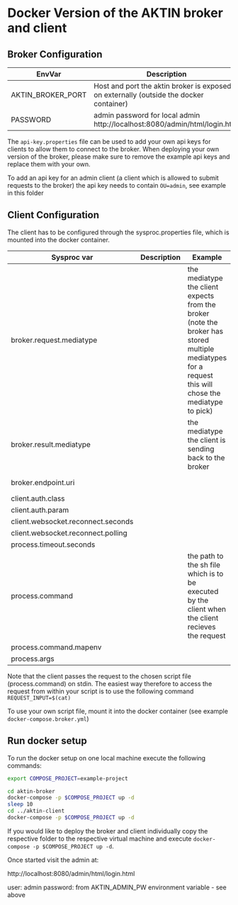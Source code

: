 # Docker Version of the AKTIN broker and client



## Broker Configuration

| EnvVar | Description | Example | Default |
|--------|-------------|---------|---------|
|AKTIN_BROKER_PORT| Host and port the aktin broker is exposed on externally (outside the docker container) | | 127.0.0.1:8080|
|PASSWORD| admin password for local admin http://localhost:8080/admin/html/login.html | |changeme|

The `api-key.properties` file can be used to add your own api keys for clients to allow them to connect to the broker.
When deploying your own version of the broker, please make sure to remove the example api keys and replace them with your own.

To add an api key for an admin client (a client which is allowed to submit requests to the broker) the api key needs to contain `OU=admin`, see example in this folder

## Client Configuration

The client has to be configured through the sysproc.properties file, which is mounted into the docker container.

| Sysproc var | Description | Example | Default |
|--------|-------------|---------|---------|
|broker.request.mediatype| | the mediatype the client expects from the broker (note the broker has stored multiple mediatypes for a request this will chose the mediatype to pick)|text |
|broker.result.mediatype | | the mediatype the client is sending back to the broker |application/json |
|broker.endpoint.uri | | |http://aktin-broker:8080/broker/ |
|client.auth.class | | | |
|client.auth.param | | | |
|client.websocket.reconnect.seconds | | | |
|client.websocket.reconnect.polling | | | |
|process.timeout.seconds | | | |
|process.command | |the path to the sh file which is to be executed by the client when the client recieves the request  |/opt/codex-aktin/return-request.sh|
|process.command.mapenv | | | |
|process.args | | | |

Note that the client passes the request to the chosen script file (process.command) on stdin.
The easiest way therefore to access the request from within your script is to use the following command `REQUEST_INPUT=$(cat)`

To use your own script file, mount it into the docker container (see example `docker-compose.broker.yml`)


## Run docker setup

To run the docker setup on one local machine execute the following commands:

```bash
export COMPOSE_PROJECT=example-project

cd aktin-broker
docker-compose -p $COMPOSE_PROJECT up -d
sleep 10
cd ../aktin-client
docker-compose -p $COMPOSE_PROJECT up -d
```

If you would like to deploy the broker and client individually copy the respective folder to the respective virtual machine
and execute `docker-compose -p $COMPOSE_PROJECT up -d`.


Once started visit the admin at:

http://localhost:8080/admin/html/login.html

user: admin
password: from AKTIN_ADMIN_PW environment variable - see above
